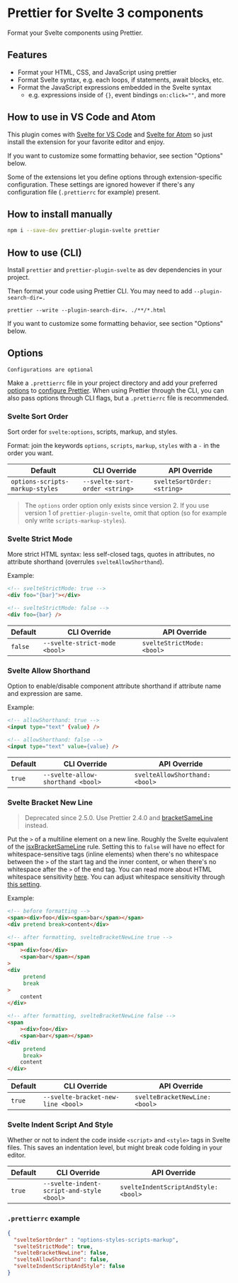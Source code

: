 # Prettier for Svelte 3 components

Format your Svelte components using Prettier.

## Features

-   Format your HTML, CSS, and JavaScript using prettier
-   Format Svelte syntax, e.g. each loops, if statements, await blocks, etc.
-   Format the JavaScript expressions embedded in the Svelte syntax
    -   e.g. expressions inside of `{}`, event bindings `on:click=""`, and more

## How to use in VS Code and Atom

This plugin comes with [Svelte for VS Code](https://github.com/sveltejs/language-tools) and [Svelte for Atom](https://github.com/UnwrittenFun/svelte-atom) so just install the extension for your favorite editor and enjoy.

If you want to customize some formatting behavior, see section "Options" below.

Some of the extensions let you define options through extension-specific configuration. These settings are ignored however if there's any configuration file (`.prettierrc` for example) present.

## How to install manually

```bash
npm i --save-dev prettier-plugin-svelte prettier
```

## How to use (CLI)

Install `prettier` and `prettier-plugin-svelte` as dev dependencies in your project.

Then format your code using Prettier CLI. You may need to add `--plugin-search-dir=.`

```
prettier --write --plugin-search-dir=. ./**/*.html
```

If you want to customize some formatting behavior, see section "Options" below.

## Options

``Configurations are optional``

Make a `.prettierrc` file in your project directory and add your preferred [options](https://prettier.io/docs/en/options.html) to [configure Prettier](https://prettier.io/docs/en/configuration.html). When using Prettier through the CLI, you can also pass options through CLI flags, but a `.prettierrc` file is recommended.

### Svelte Sort Order

Sort order for `svelte:options`, scripts, markup, and styles.

Format: join the keywords `options`, `scripts`, `markup`, `styles` with a `-` in the order you want.

| Default                         | CLI Override                   | API Override                |
| ------------------------------- | ------------------------------ | --------------------------- |
| `options-scripts-markup-styles` | `--svelte-sort-order <string>` | `svelteSortOrder: <string>` |

> The `options` order option only exists since version 2. If you use version 1 of `prettier-plugin-svelte`, omit that option (so for example only write `scripts-markup-styles`).

### Svelte Strict Mode

More strict HTML syntax: less self-closed tags, quotes in attributes, no attribute shorthand (overrules `svelteAllowShorthand`).

Example:

```html
<!-- svelteStrictMode: true -->
<div foo="{bar}"></div>

<!-- svelteStrictMode: false -->
<div foo={bar} />
```

| Default | CLI Override                  | API Override               |
| ------- | ----------------------------- | -------------------------- |
| `false` | `--svelte-strict-mode <bool>` | `svelteStrictMode: <bool>` |

### Svelte Allow Shorthand

Option to enable/disable component attribute shorthand if attribute name and expression are same.

Example:

```html
<!-- allowShorthand: true -->
<input type="text" {value} />

<!-- allowShorthand: false -->
<input type="text" value={value} />
```

| Default | CLI Override                      | API Override                   |
| ------- | --------------------------------- | ------------------------------ |
| `true`  | `--svelte-allow-shorthand <bool>` | `svelteAllowShorthand: <bool>` |

### Svelte Bracket New Line

> Deprecated since 2.5.0. Use Prettier 2.4.0 and [bracketSameLine](https://prettier.io/docs/en/options.html#bracket-line) instead.

Put the `>` of a multiline element on a new line. Roughly the Svelte equivalent of the [jsxBracketSameLine](https://prettier.io/docs/en/options.html#jsx-brackets) rule. Setting this to `false` will have no effect for whitespace-sensitive tags (inline elements) when there's no whitespace between the `>` of the start tag and the inner content, or when there's no whitespace after the `>` of the end tag. You can read more about HTML whitespace sensitivity [here](https://prettier.io/blog/2018/11/07/1.15.0.html#whitespace-sensitive-formatting). You can adjust whitespace sensitivity through [this setting](https://prettier.io/docs/en/options.html#html-whitespace-sensitivity). 

Example:

```html
<!-- before formatting -->
<span><div>foo</div><span>bar</span></span>
<div pretend break>content</div>

<!-- after formatting, svelteBracketNewLine true -->
<span
    ><div>foo</div>
    <span>bar</span></span
>
<div
     pretend
     break
>
    content
</div>

<!-- after formatting, svelteBracketNewLine false -->
<span
    ><div>foo</div>
    <span>bar</span></span>
<div
     pretend
     break>
    content
</div>
```

| Default | CLI Override                       | API Override                   |
| ------- | ---------------------------------- | ------------------------------ |
| `true`  | `--svelte-bracket-new-line <bool>` | `svelteBracketNewLine: <bool>` |

### Svelte Indent Script And Style

Whether or not to indent the code inside `<script>` and `<style>` tags in Svelte files. This saves an indentation level, but might break code folding in your editor.

| Default | CLI Override                              | API Override                         |
| ------- | ----------------------------------------- | ------------------------------------ |
| `true`  | `--svelte-indent-script-and-style <bool>` | `svelteIndentScriptAndStyle: <bool>` |

### `.prettierrc` example

```json
{
  "svelteSortOrder" : "options-styles-scripts-markup",
  "svelteStrictMode": true,
  "svelteBracketNewLine": false,
  "svelteAllowShorthand": false,
  "svelteIndentScriptAndStyle": false
}
```
